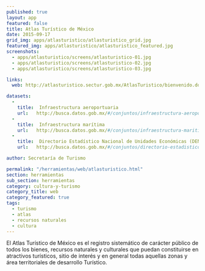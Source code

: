 ```yaml
---
published: true
layout: app
featured: false
title: Atlas Turístico de México
date: 2015-09-17
grid_img: apps/atlasturistico/atlasturistico_grid.jpg
featured_img: apps/atlasturistico/atlasturistico_featured.jpg
screenshots:
  - apps/atlasturistico/screens/atlasturistico-01.jpg
  - apps/atlasturistico/screens/atlasturistico-02.jpg
  - apps/atlasturistico/screens/atlasturistico-03.jpg

links:
  web: http://atlasturistico.sectur.gob.mx/AtlasTuristico/bienvenido.do

datasets:
  -
    title:  Infraestructura aeroportuaria
    url:   http://busca.datos.gob.mx/#/conjuntos/infraestructura-aeroportuaria
  -
    title:  Infraestructura marítima
    url:   http://busca.datos.gob.mx/#/conjuntos/infraestructura-maritima
  -
    title:  Directorio Estadístico Nacional de Unidades Económicas (DENUE)
    url:   http://busca.datos.gob.mx/#/conjuntos/directorio-estadistico-nacional-de-unidades-economicas-denue-por-actividad-economica

author: Secretaría de Turismo

permalink: "/herramientas/web/atlasturistico.html"
section: herramientas
sub_section: herramientas
category: cultura-y-turismo
category_title: web
category_featured: true
tags:
  - turismo
  - atlas
  - recursos naturales
  - cultura
---
```


El Atlas Turístico de México es el registro sistemático de carácter público de todos los bienes, recursos naturales y culturales que puedan constituirse en atractivos turísticos, sitio de interés y en general todas aquellas zonas y área territoriales de desarrollo Turístico.
